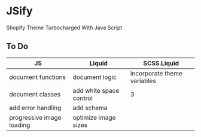 # JSify
Shopify Theme Turbocharged With Java Script

## To Do

JS | Liquid | SCSS.Liquid
--- | --- | ---
document functions | document logic | incorporate theme variables
document classes | add white space control | 3
add error handling | add schema | 
progressive image loading | optimize image sizes |
